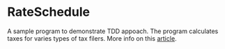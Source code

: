 # RateSchedule

A sample program to demonstrate TDD appoach. The program calculates taxes for varies types of tax filers. More info on this [article](https://en.wikipedia.org/wiki/Rate_schedule_%28federal_income_tax%29).
